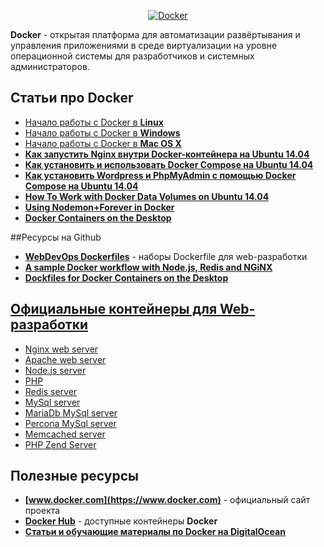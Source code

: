 <!--<h1 align="center">
  <a  href="#docker"
      class="anchor"
      name="vagrant"><span class="mini-icon mini-icon-link"></span></a>
  Docker - открытая платформа для автоматизации развёртывания и управления приложениями в среде виртуализации на уровне операционной системы для разработчиков и системных администраторов
</h1>-->

<p align="center">
  <a href="https://github.com/uran1980/web-dev-blog/blob/master/Docker/README.md">
    <img  style="max-width:100%;"
          alt="Docker"
          src="https://raw.github.com/uran1980/web-dev-blog/master/Docker/images/docker.png" />
  </a>
</p>

**Docker** - открытая платформа для автоматизации развёртывания и управления приложениями в среде виртуализации на уровне операционной системы для разработчиков и системных администраторов.


## Статьи про Docker
* [Начало работы с Docker в **Linux**](https://docs.docker.com/linux/)
* [Начало работы с Docker в **Windows**](https://docs.docker.com/windows/)
* [Начало работы с Docker в **Mac OS X**](https://docs.docker.com/mac/)
* **[Как запустить Nginx внутри Docker-контейнера на Ubuntu 14.04](https://github.com/uran1980/web-dev-blog/blob/master/Docker/how-to-run-nginx-in-a-docker-container-on-ubuntu-14-04.md)**
* **[Как установить и использовать Docker Compose на Ubuntu 14.04](https://www.digitalocean.com/community/tutorials/how-to-install-and-use-docker-compose-on-ubuntu-14-04)**
* **[Как установить Wordpress и PhpMyAdmin с помощью Docker Compose на Ubuntu 14.04](https://www.digitalocean.com/community/tutorials/how-to-install-wordpress-and-phpmyadmin-with-docker-compose-on-ubuntu-14-04)**
* **[How To Work with Docker Data Volumes on Ubuntu 14.04](https://www.digitalocean.com/community/tutorials/how-to-work-with-docker-data-volumes-on-ubuntu-14-04)**
* **[Using Nodemon+Forever in Docker](http://www.francolaiuppa.com/2015/11/14/dockerfile-for-nodejs-development-with-nodemon-and-forever/)**
* **[Docker Containers on the Desktop](https://blog.jessfraz.com/post/docker-containers-on-the-desktop/)**


##Ресурсы на Github
* **[WebDevOps Dockerfiles](https://github.com/webdevops/Dockerfile)** - наборы Dockerfile для web-разработки
* **[A sample Docker workflow with Node.js, Redis and NGiNX](https://github.com/msanand/docker-workflow)**
* **[Dockfiles for Docker Containers on the Desktop](https://github.com/jfrazelle/dockerfiles)**


## [Официальные контейнеры для Web-разработки](https://hub.docker.com/explore/)
* [Nginx web server](https://hub.docker.com/_/nginx/)
* [Apache web server](https://hub.docker.com/_/httpd/)
* [Node.js server](https://hub.docker.com/_/node/)
* [PHP](https://hub.docker.com/_/php/)
* [Redis server](https://hub.docker.com/_/redis/)
* [MySql server](https://hub.docker.com/_/mysql/)
* [MariaDb MySql server](https://hub.docker.com/_/mariadb/)
* [Percona MySql server](https://hub.docker.com/_/percona/)
* [Memcached server](https://hub.docker.com/_/memcached/)
* [PHP Zend Server](https://hub.docker.com/_/php-zendserver/)


## Полезные ресурсы
* **[www.docker.com](https://www.docker.com)** - официальный сайт проекта
* **[Docker Hub](https://hub.docker.com/)** - доступные контейнеры **Docker**
* **[Статьи и обучающие материалы по Docker на DigitalOcean](https://www.digitalocean.com/community/tutorials/?q=docker)**
